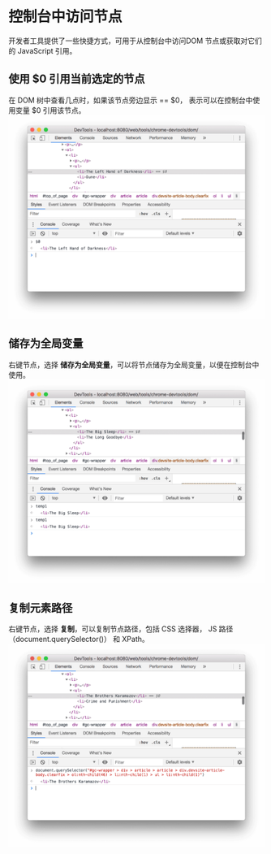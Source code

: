# 控制台中访问节点
开发者工具提供了一些快捷方式，可用于从控制台中访问DOM 节点或获取对它们的 JavaScript 引用。

## 使用 $0 引用当前选定的节点
在 DOM 树中查看几点时，如果该节点旁边显示 == \$0， 表示可以在控制台中使用变量 \$0 引用该节点。
![](使用$0引用节点.png)

## 储存为全局变量
右键节点，选择 **储存为全局变量**，可以将节点储存为全局变量，以便在控制台中使用。
![](储存为全局变量.png)

## 复制元素路径
右键节点，选择 **复制**，可以复制节点路径，包括 CSS 选择器， JS 路径（document.querySelector()） 和 XPath。
![](复制元素路径.png)